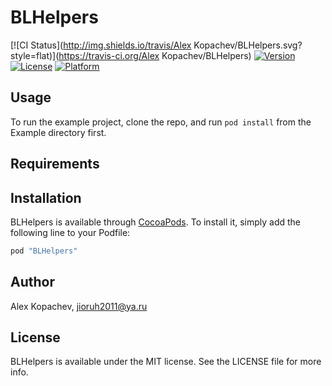 # BLHelpers

[![CI Status](http://img.shields.io/travis/Alex Kopachev/BLHelpers.svg?style=flat)](https://travis-ci.org/Alex Kopachev/BLHelpers)
[![Version](https://img.shields.io/cocoapods/v/BLHelpers.svg?style=flat)](http://cocoapods.org/pods/BLHelpers)
[![License](https://img.shields.io/cocoapods/l/BLHelpers.svg?style=flat)](http://cocoapods.org/pods/BLHelpers)
[![Platform](https://img.shields.io/cocoapods/p/BLHelpers.svg?style=flat)](http://cocoapods.org/pods/BLHelpers)

## Usage

To run the example project, clone the repo, and run `pod install` from the Example directory first.

## Requirements

## Installation

BLHelpers is available through [CocoaPods](http://cocoapods.org). To install
it, simply add the following line to your Podfile:

```ruby
pod "BLHelpers"
```

## Author

Alex Kopachev, jioruh2011@ya.ru

## License

BLHelpers is available under the MIT license. See the LICENSE file for more info.
